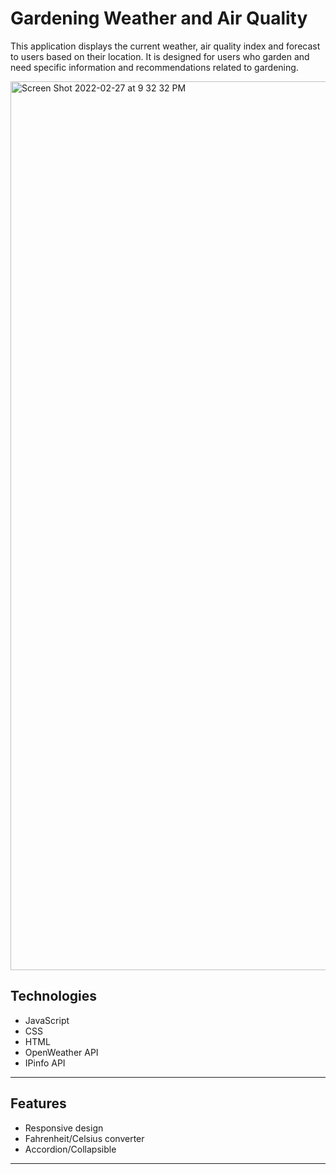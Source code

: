 # Gardening Weather and Air Quality

This application displays the current weather, air quality index and forecast to users based on their location. It is designed for users who garden and need specific information and recommendations related to gardening. 

<img width="1422" alt="Screen Shot 2022-02-27 at 9 32 32 PM" src="https://user-images.githubusercontent.com/91684316/155927258-ceee1897-fdb3-4785-9c98-c268a84d202a.png">

## Technologies
- JavaScript
- CSS
- HTML
- OpenWeather API
- IPinfo API
---
## Features
- Responsive design
- Fahrenheit/Celsius converter
- Accordion/Collapsible
---
